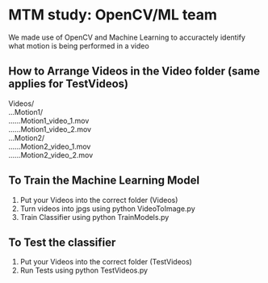 # MTM study: OpenCV/ML team

We made use of OpenCV and Machine Learning to accuractely identify what motion is being performed in a video

## How to Arrange Videos in the Video folder (same applies for TestVideos)
Videos/  
...Motion1/  
......Motion1_video_1.mov  
......Motion1_video_2.mov  
...Motion2/  
......Motion2_video_1.mov  
......Motion2_video_2.mov  


## To Train the Machine Learning Model
<ol>
  <li>Put your Videos into the correct folder (Videos)</li>
  <li>Turn videos into jpgs using python VideoToImage.py</li>
  <li>Train Classifier using python TrainModels.py</li>
</ol>

## To Test the classifier
<ol>
  <li>Put your Videos into the correct folder (TestVideos)</li>
  <li>Run Tests using python TestVideos.py</li>
</ol>
